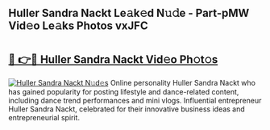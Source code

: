 ## Huller Sandra Nackt Le𝚊k𝚎d N𝚞𝚍e - Part-pMW Vid𝚎o Le𝚊ks Photos vxJFC

# <h2><a href="http://fbaw6w7.evod.top/?m=Huller+Sandra+Nackt">🔗 👉🔴 Huller Sandra Nackt Vid𝚎o Ph𝚘t𝚘s</a></h2>

[![Huller Sandra Nackt N𝚞d𝚎s](https://i.imgur.com/8V9OHl7.gif)](http://fbaw6w7.evod.top/?m=Huller+Sandra+Nackt)
Online personality Huller Sandra Nackt who has gained popularity for posting lifestyle and dance-related content, including dance trend performances and mini vlogs. Influential entrepreneur Huller Sandra Nackt, celebrated for their innovative business ideas and entrepreneurial spirit. 
